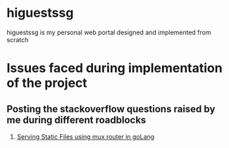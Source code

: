 # higuestssg
higuestssg is my personal web portal designed and implemented from scratch

# Issues faced during implementation of the project
## Posting the stackoverflow questions raised by me during different roadblocks
1. [Serving Static Files using mux router in goLang](https://stackoverflow.com/questions/56700666/golang-renderer-html-not-picking-javascript-file-from-inside-the-template?noredirect=1#comment99966231_56700666)
